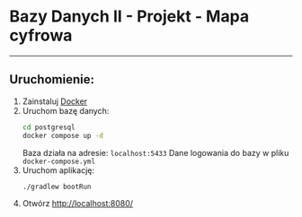# Bazy Danych II - Projekt - Mapa cyfrowa

---

## Uruchomienie:

1. Zainstaluj [Docker](https://docs.docker.com/get-docker/)
2. Uruchom bazę danych:
    ```bash
    cd postgresql
    docker compose up -d
    ```
    Baza działa na adresie: `localhost:5433`
    Dane logowania do bazy w pliku `docker-compose.yml`
4. Uruchom aplikację:
    ```bash
   ./gradlew bootRun
   ```
5. Otwórz [http://localhost:8080/](http://localhost:8080/)
